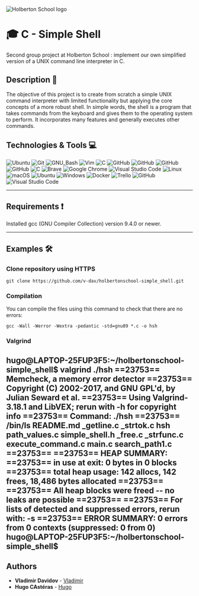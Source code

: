 ![Holberton School logo](https://user-images.githubusercontent.com/120781178/229278297-98c6e4b7-f15f-4788-a893-15cb97f10351.png)

# :mortar_board: C - Simple Shell

Second group project at Holberton School : implement our own simplified version of a UNIX command line interpreter in C.


## Description :scroll:

The objective of this project is to create from scratch a simple UNIX command interpreter with limited functionality but applying the core concepts of a more robust shell. In simple words, the shell is a program that takes commands from the keyboard and gives them to the operating system to perform. It incorporates many features and generally executes other commands.

## Technologies & Tools :computer:

![Ubuntu](https://img.shields.io/badge/≡-Ubuntu-E95420?&style=flat-square&logo=Ubuntu&labelColor=282828)
![Git](https://img.shields.io/badge/≡-Git-F05032?logo=git&style=flat-square&labelColor=282828)
![GNU_Bash](https://img.shields.io/badge/≡-GNU_Bash-4EAA25?logo=GNU-Bash&style=flat-square&labelColor=282828)
![Vim](https://img.shields.io/badge/≡-Vim-019733?logo=Vim&style=flat-square&logoColor=019733&labelColor=282828)
![C](https://img.shields.io/badge/≡-C-A8B9CC?logo=C&style=flat-square&labelColor=282828)
![GitHub](https://img.shields.io/badge/≡-GitHub-181717?logo=GitHub&style=flat-square&labelColor=282828)
![GitHub](https://img.shields.io/badge/≡-Docker-1563FF?logo=Docker&style=flat-square&logoColor=1563FF&labelColor=282828)
![GitHub](https://img.shields.io/badge/≡-Linux-181717?logo=Linux&style=flat-square&labelColor=282828)
![GitHub](https://img.shields.io/badge/≡-Markdown-A8B9CC?logo=Markdown&style=flat-square&labelColor=282828)
![C](https://img.shields.io/badge/c-%2300599C.svg?style=for-the-badge&logo=c&logoColor=white)
![Brave](https://img.shields.io/badge/Brave-FB542B?style=for-the-badge&logo=Brave&logoColor=white)
![Google Chrome](https://img.shields.io/badge/Google%20Chrome-4285F4?style=for-the-badge&logo=GoogleChrome&logoColor=white)
![Visual Studio Code](https://img.shields.io/badge/Visual%20Studio%20Code-0078d7.svg?style=for-the-badge&logo=visual-studio-code&logoColor=white)
![Linux](https://img.shields.io/badge/Linux-FCC624?style=for-the-badge&logo=linux&logoColor=black)
![macOS](https://img.shields.io/badge/mac%20os-000000?style=for-the-badge&logo=macos&logoColor=F0F0F0)
![Ubuntu](https://img.shields.io/badge/Ubuntu-E95420?style=for-the-badge&logo=ubuntu&logoColor=white)
![Windows](https://img.shields.io/badge/Windows-0078D6?style=for-the-badge&logo=windows&logoColor=white)
![Docker](https://img.shields.io/badge/docker-%230db7ed.svg?style=for-the-badge&logo=docker&logoColor=white)
![Trello](https://img.shields.io/badge/Trello-%23026AA7.svg?style=for-the-badge&logo=Trello&logoColor=white)
![GitHub](https://img.shields.io/badge/github-%23121011.svg?style=for-the-badge&logo=github&logoColor=white)
![Visual Studio Code](https://img.shields.io/badge/Visual%20Studio%20Code-0078d7.svg?style=for-the-badge&logo=visual-studio-code&logoColor=white)

---

## Requirements :exclamation:
Installed gcc (GNU Compiler Collection) version 9.4.0 or newer.

---

## Examples :hammer_and_wrench:
### Clone repository using HTTPS
```
git clone https://github.com/v-dav/holbertonschool-simple_shell.git
```

### Compilation
You can compile the files using this command to check that there are no errors:
```
gcc -Wall -Werror -Wextra -pedantic -std=gnu89 *.c -o hsh
```
### Valgrind
hugo@LAPTOP-25FUP3F5:~/holbertonschool-simple_shell$ valgrind ./hsh
==23753== Memcheck, a memory error detector
==23753== Copyright (C) 2002-2017, and GNU GPL'd, by Julian Seward et al.
==23753== Using Valgrind-3.18.1 and LibVEX; rerun with -h for copyright info
==23753== Command: ./hsh
==23753== 
/bin/ls
README.md  _getline.c  _strtok.c          hsh     path_values.c   simple_shell.h
_free.c    _strfunc.c  execute_command.c  main.c  search_path1.c
==23753== 
==23753== HEAP SUMMARY:
==23753==     in use at exit: 0 bytes in 0 blocks
==23753==   total heap usage: 142 allocs, 142 frees, 18,486 bytes allocated
==23753== 
==23753== All heap blocks were freed -- no leaks are possible
==23753== 
==23753== For lists of detected and suppressed errors, rerun with: -s
==23753== ERROR SUMMARY: 0 errors from 0 contexts (suppressed: 0 from 0)
hugo@LAPTOP-25FUP3F5:~/holbertonschool-simple_shell$
---

## Authors
* **Vladimir Davidov** - [Vladimir](https://github.com/v-dav)
* **Hugo CAstéras** - [Hugo](https://github.com/hug0-cstrs)
